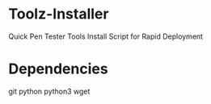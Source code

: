 # Toolz-Installer
Quick Pen Tester Tools Install Script for Rapid Deployment

# Dependencies
git
python
python3
wget
